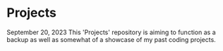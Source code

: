 # Projects

September 20, 2023
This 'Projects' repository is aiming to function as a backup as well as somewhat of a showcase of my past coding projects. 
